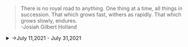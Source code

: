 >There is no royal road to anything. One thing at a time, all things in succession. That which grows fast, withers as rapidly. That which grows slowly, endures.   
-Josiah Gilbert Holland

<details>
<summary>
->July 11,2021 - July 31,2021
</summary>
<p>
<details>
<summary>Day 91</summary>
<p>

- ✔️ [Completed Daily Workout Problem in lumosity](https://github.com/roshan1727/Upskill_EveryDay2.o/blob/main/images/lumosity/lumosity40.jpg)
- ✔️ [Completed Daily Workout Problem in elevate](https://github.com/roshan1727/Upskill_EveryDay2.o/blob/main/images/elevate/elevate39.jpg)
- ✔️Chess.com
  - ✔️ [Solved Some Puzzles](https://github.com/roshan1727/Upskill_EveryDay2.o/blob/main/images/Chess.com/day91chs1.png)
  - ✔️ [Played Puzzle Rush](https://github.com/roshan1727/Upskill_EveryDay2.o/blob/main/images/Chess.com/day91chs2.png)
  - ✔️ [Solved Daily Puzzle](https://github.com/roshan1727/Upskill_EveryDay2.o/blob/main/images/Chess.com/day91chs3.png)
  - ✔️ [Played  puzzle battle with random person](https://github.com/roshan1727/Upskill_EveryDay2.o/blob/main/images/Chess.com/day91chs4.png)  
- ✔️Youtube Videos for English vocabalory
    - 👂🏻 [Watched a Youtube video "Gravitas Plus | Financial Literacy: The need of the hour"](https://youtu.be/7oj6gpAbYgw)
- ✔️Python Django Upgrading
    - 👂🏻 [Watched a Youtube video "#7 Django tutorials | Addition of Two Numbers in Django"](https://youtu.be/_xBMAoDfydg)
    - 👂🏻 [Watched a Youtube video "#8 Django tutorials | GET vs POST | HTTP Methods"](https://youtu.be/QD4GlXtf-WU)
- ✔️Sovled Todays Daily Challenge in skillrack
- ✔️Webdevelopment Upgrading
    - 👂🏻 [Watched a Youtube video "CSS Tutorial: Transform property in CSS | Web Development Tutorials #38"](https://youtu.be/K0Gz7CKNJzY)
    - 👂🏻 [Watched a Youtube video "Creating Fully Responsive Website Project Using HTML & CSS in Hindi | Web Development Tutorials #39"](https://youtu.be/8KVrdL0VcAk)

</p>
</details>

<details>
<summary>Day 92</summary>
<p>

- ✔️ [Completed Daily Workout Problem in lumosity](https://github.com/roshan1727/Upskill_EveryDay2.o/blob/main/images/elevate/elevate41.jpg)
- ✔️ [Completed Daily Workout Problem in elevate](https://github.com/roshan1727/Upskill_EveryDay2.o/blob/main/images/lumosity/lumosity41.jpg)
- ✔️Chess.com
  - ✔️ [Solved Some Puzzles](https://github.com/roshan1727/Upskill_EveryDay2.o/blob/main/images/Chess.com/day92chs1.png)
  - ✔️ [Played Puzzle Rush](https://github.com/roshan1727/Upskill_EveryDay2.o/blob/main/images/Chess.com/day92chs2.png)
  - ✔️ [Solved Daily Puzzle](https://github.com/roshan1727/Upskill_EveryDay2.o/blob/main/images/Chess.com/day92chs3.png)
  - ✔️ [Played  puzzle battle with random person](https://github.com/roshan1727/Upskill_EveryDay2.o/blob/main/images/Chess.com/day92chs4.png)  
- ✔️Youtube Videos for English vocabalory
    - 👂🏻 [Watched a Youtube video "Jordan Peterson: Why Do Nice Guys Nice Finish Last? (MUST WATCH)"](https://youtu.be/di2FM8WZI5E)
- ✔️Python Django Upgrading
    - 👂🏻 [Watched a Youtube video "#9 Django tutorials | Model View Template in Django | MVT"](https://youtu.be/GGkFg52Ot5o)
    - 👂🏻 [Watched a Youtube video "Support Telusko"](https://youtu.be/Bwd9hr5Fz5E)
- ✔️Sovled Todays Daily Challenge in skillrack
- ✔️Webdevelopment Upgrading
    - 👂🏻 [Watched a Youtube video "CSS Grid: Introduction & Creating A Basic Grid | Web Development Tutorials #40"](https://youtu.be/MPl9bevckUE)
    - 👂🏻 [Watched a Youtube video "CSS Grid: Creating Rows & Gaps in Grid | Web Development Tutorials #41"](https://youtu.be/Aec0xLKzBWk)

</p>
</details>
<details>
<summary>Day 93</summary>
<p>

- ✔️ [Completed Daily Workout Problem in lumosity](https://github.com/roshan1727/Upskill_EveryDay2.o/blob/main/images/lumosity/lumosity42.jpg)
- ✔️ [Completed Daily Workout Problem in elevate](https://github.com/roshan1727/Upskill_EveryDay2.o/blob/main/images/elevate/elevate42.jpg)
- ✔️Chess.com
  - ✔️ [Solved Some Puzzles](https://github.com/roshan1727/Upskill_EveryDay2.o/blob/main/images/Chess.com/day93chs1.png)
  - ✔️ [Played Puzzle Rush](https://github.com/roshan1727/Upskill_EveryDay2.o/blob/main/images/Chess.com/day93chs2.png)
  - ✔️ [Solved Daily Puzzle](https://github.com/roshan1727/Upskill_EveryDay2.o/blob/main/images/Chess.com/day93chs3.png)
  - ✔️ [Played  puzzle battle with random person](https://github.com/roshan1727/Upskill_EveryDay2.o/blob/main/images/Chess.com/day93chs4.png)  
- ✔️Youtube Videos for English vocabalory
    - 👂🏻 [Watched a Youtube video "Gravitas: Canada heatwave: 1 Billion sea animals dead"](https://youtu.be/AnDLQ2Q2bXQ)
- ✔️Python Django Upgrading
    - 👂🏻 [Watched a Youtube video "#10 Django tutorials | Static Files - 1"](https://youtu.be/K8Uem148uOU)
    - 👂🏻 [Watched a Youtube video "#11 Django tutorials | Static Files - 2"](https://youtu.be/Tt3mgy2ECug)
- ✔️Webdevelopment Upgrading
    - 👂🏻 [Watched a Youtube video "CSS Grid: Spanning Multiple Rows and Columns in Grid | Web Development Tutorials #42"](https://youtu.be/5II60I5gpKY)
    - 👂🏻 [Watched a Youtube video "CSS Grid: Autofit & MinMax | Web Development Tutorials #43"](https://youtu.be/QAv7TsE18QM)

</p>
</details>

<details>
<summary>Day 94</summary>
<p>

- ✔️ [Completed Daily Workout Problem in lumosity](https://github.com/roshan1727/Upskill_EveryDay2.o/blob/main/images/lumosity/lumosity43.jpg)
- ✔️ [Completed Daily Workout Problem in elevate](https://github.com/roshan1727/Upskill_EveryDay2.o/blob/main/images/elevate/elevate43.jpg)
- ✔️Chess.com
  - ✔️ [Solved Some Puzzles](https://github.com/roshan1727/Upskill_EveryDay2.o/blob/main/images/Chess.com/day94chs1.png)
  - ✔️ [Played Puzzle Rush](https://github.com/roshan1727/Upskill_EveryDay2.o/blob/main/images/Chess.com/day94chs2.png)
  - ✔️ [Solved Daily Puzzle](https://github.com/roshan1727/Upskill_EveryDay2.o/blob/main/images/Chess.com/day94chs3.png)
  - ✔️ [Played  puzzle battle with random person](https://github.com/roshan1727/Upskill_EveryDay2.o/blob/main/images/Chess.com/day94chs4.png)  
- ✔️Youtube Videos for English vocabalory
    - 👂🏻 [Watched a Youtube video "Understanding the Stock Market GOLDMINES: Green Energy Case Study"](https://youtu.be/-_jOwk6GsXo)
- ✔️Python Django Upgrading
    - 👂🏻 [Watched a Youtube video "#13 Django tutorials | Passing Dynamic Data in Html - part 2"](https://youtu.be/cHBn87eRFwo)
    - 👂🏻 [Watched a Youtube video "#12 Django tutorials | Passing Dynamic Data in Html part 1"](https://youtu.be/Huk9tIRD_rQ)
- ✔️Webdevelopment Upgrading
    - 👂🏻 [Watched a Youtube video "CSS Grid: Creating Layouts Using Grid Template Area | Web Development Tutorials #44"](https://youtu.be/JBupsN9Cmrs)
    - 👂🏻 [Watched a Youtube video "Using Media Queries with CSS Grid | Web Development Tutorials #45"](https://youtu.be/mu0qTVIkkAs)

</p>
</details>

<details>
<summary>Day 95</summary>
<p>

- ✔️ [Completed Daily Workout Problem in lumosity](https://github.com/roshan1727/Upskill_EveryDay2.o/blob/main/images/lumosity/lumosity44.jpg)
- ✔️ [Completed Daily Workout Problem in elevate](https://github.com/roshan1727/Upskill_EveryDay2.o/blob/main/images/elevate/elevate44.jpg)
- ✔️Chess.com
  - ✔️ [Solved Some Puzzles](https://github.com/roshan1727/Upskill_EveryDay2.o/blob/main/images/Chess.com/day95chs1.png)
  - ✔️ [Played Puzzle Rush](https://github.com/roshan1727/Upskill_EveryDay2.o/blob/main/images/Chess.com/day95chs2.png)
  - ✔️ [Solved Daily Puzzle](https://github.com/roshan1727/Upskill_EveryDay2.o/blob/main/images/Chess.com/day95chs3.png)
  - ✔️ [Played  puzzle battle with random person](https://github.com/roshan1727/Upskill_EveryDay2.o/blob/main/images/Chess.com/day95chs4.png)  
- ✔️Youtube Videos for English vocabalory
    - 👂🏻 [Watched a Youtube video "Gravitas: Infrared cams reveal Europe's methane leaks"](https://youtu.be/7OR0jiOcMNQ)
- ✔️Python Django Upgrading
    - 👂🏻 [Watched a Youtube video "#14 Django tutorials | If Statement"](https://youtu.be/nuW0o4-dSpo)
    - 👂🏻 [Watched a Youtube video "#15 Django tutorials | ORM | Object Relational Mapper | Theory"](https://youtu.be/7E1M1W9o7PA)
- ✔️Webdevelopment Upgrading
    - 👂🏻 [Watched a Youtube video "Introduction to JavaScript for Frontend & Backend | Web Development Tutorials #46"](https://youtu.be/01GNWUuLbYk)
    - 👂🏻 [Watched a Youtube video "Writing in-browser JavaScript and Developer Console | Web Development Tutorials #47"](https://youtu.be/f5pG-uhsykk)

</p>
</details>

<details>
<summary>Day 96</summary>
<p>

- ✔️ [Completed Daily Workout Problem in lumosity](https://github.com/roshan1727/Upskill_EveryDay2.o/blob/main/images/lumosity/lumosity45.jpg)
- ✔️ [Completed Daily Workout Problem in elevate](https://github.com/roshan1727/Upskill_EveryDay2.o/blob/main/images/elevate/elevate45.jpg)
- ✔️Chess.com
  - ✔️ [Solved Some Puzzles](https://github.com/roshan1727/Upskill_EveryDay2.o/blob/main/images/Chess.com/day96chs1.png)
  - ✔️ [Played Puzzle Rush](https://github.com/roshan1727/Upskill_EveryDay2.o/blob/main/images/Chess.com/day96chs2.png)
  - ✔️ [Solved Daily Puzzle](https://github.com/roshan1727/Upskill_EveryDay2.o/blob/main/images/Chess.com/day96chs3.png)
  - ✔️ [Played  puzzle battle with random person](https://github.com/roshan1727/Upskill_EveryDay2.o/blob/main/images/Chess.com/day96chs4.png)  
- ✔️Youtube Videos for English vocabalory
    - 👂🏻 [Watched a Youtube video "How India can Become Rich by Adopting the Ireland Education Model?"](https://youtu.be/5JKTbU6RnA0)
- ✔️Webdevelopment Upgrading
    - 👂🏻 [Watched a Youtube video "Variables, Data Types and Operators in JavaScript | Web Development Tutorials #48"](https://youtu.be/xv82yODVXqo)
    - 👂🏻 [Watched a Youtube video "Strings in JavaScript | Web Development Tutorials #49"](https://youtu.be/cc8OOwqj258)

</p>
</details>

<details>
<summary>Day 97</summary>
<p>

- ✔️ [Completed Daily Workout Problem in lumosity](https://github.com/roshan1727/Upskill_EveryDay2.o/blob/main/images/lumosity/lumosity46.jpg)
- ✔️ [Completed Daily Workout Problem in elevate](https://github.com/roshan1727/Upskill_EveryDay2.o/blob/main/images/elevate/elevate46.jpg)
- ✔️Chess.com
  - ✔️ [Solved Some Puzzles](https://github.com/roshan1727/Upskill_EveryDay2.o/blob/main/images/Chess.com/day97chs1.png)
  - ✔️ [Played Puzzle Rush](https://github.com/roshan1727/Upskill_EveryDay2.o/blob/main/images/Chess.com/day97chs2.png)
  - ✔️ [Solved Daily Puzzle](https://github.com/roshan1727/Upskill_EveryDay2.o/blob/main/images/Chess.com/day97chs3.png)
  - ✔️ [Played  puzzle battle with random person](https://github.com/roshan1727/Upskill_EveryDay2.o/blob/main/images/Chess.com/day97chs4.png)
- ✔️Youtube Videos for English vocabalory
    - 👂🏻 [Watched a Youtube video "Gravitas: China is dumping 'human waste' in South China Sea"](https://youtu.be/NmIQprH3zks)
- ✔️Webdevelopment Upgrading
    - 👂🏻 [Watched a Youtube video "String Functions in JavaScript | Web Development Tutorials #50"](https://youtu.be/wV8JB_L2smc)
    - 👂🏻 [Watched a Youtube video "Scope, If-else Conditionals & Switch Case in JavaScript | Web Development Tutorials #51"](https://youtu.be/vBNo70N3EwU)

</p>
</details>

<details>
<summary>Day 98</summary>
<p>

- ✔️ [Completed Daily Workout Problem in lumosity](https://github.com/roshan1727/Upskill_EveryDay2.o/blob/main/images/lumosity/lumosity47.jpg)
- ✔️ [Completed Daily Workout Problem in elevate](https://github.com/roshan1727/Upskill_EveryDay2.o/blob/main/images/elevate/elevate47.jpg)
- ✔️Chess.com
  - ✔️ [Solved Some Puzzles](https://github.com/roshan1727/Upskill_EveryDay2.o/blob/main/images/Chess.com/day98chs1.png)
  - ✔️ [Played Puzzle Rush](https://github.com/roshan1727/Upskill_EveryDay2.o/blob/main/images/Chess.com/day98chs2.png)
  - ✔️ [Solved Daily Puzzle](https://github.com/roshan1727/Upskill_EveryDay2.o/blob/main/images/Chess.com/day98chs3.png)
  - ✔️ [Played  puzzle battle with random person](https://github.com/roshan1727/Upskill_EveryDay2.o/blob/main/images/Chess.com/day98chs4.png)
- ✔️Youtube Videos for English vocabalory
    - 👂🏻 [Watched a Youtube video "Why Elon Musk’s Boring Company Isn’t Fixing Traffic Anytime Soon"](https://youtu.be/hFx6vx4P9M8)
- ✔️Webdevelopment Upgrading
    - 👂🏻 [Watched a Youtube video "Arrays & Objects in JavaScript | Web Development Tutorials #52"](https://youtu.be/-oVdqCaL3DQ)
    - 👂🏻 [Watched a Youtube video "Functions in JavaScript | Web Development Tutorials #53"](https://youtu.be/SIHwNLrMXvU)
- ✔️Skillrack 5 problem
- ✔️Solved Todays Daily challenge in skillrack.
- ✔️coding Upgrading 20 days
    - 👂🏻 [Watched a Youtube video "#21daysofcode Day 2 - Arrays"](https://youtu.be/GQNknIK4ZW0)


</p>
</details>

<details>
<summary>Day 99</summary>
<p>

- ✔️Chess.com
  - ✔️ [Solved Some Puzzles](https://github.com/roshan1727/Upskill_EveryDay2.o/blob/main/images/Chess.com/day99chs1.png)
  - ✔️ [Played Puzzle Rush](https://github.com/roshan1727/Upskill_EveryDay2.o/blob/main/images/Chess.com/day99chs2.png)
  - ✔️ [Solved Daily Puzzle](https://github.com/roshan1727/Upskill_EveryDay2.o/blob/main/images/Chess.com/day99chs3.png)
  - ✔️ [Played  puzzle battle with random person](https://github.com/roshan1727/Upskill_EveryDay2.o/blob/main/images/Chess.com/day99chs4.png)
- ✔️Youtube Videos for English vocabalory
    - 👂🏻 [Watched a Youtube video "Gravitas Plus: Do you sleep for less than 7.5 hours? Watch this"](https://youtu.be/MgI1AxIvyMw)
- ✔️Webdevelopment Upgrading
    - 👂🏻 [Watched a Youtube video "JavaScript Tutorial: Interaction - Alert, Prompt, Confirm | Web Development Tutorials #54"](https://youtu.be/pdqXYAe1kKA)
    - 👂🏻 [Watched a Youtube video "JavaScript Tutorial: for, while, forEach, Do While Loops | Web Development Tutorials #55"](https://youtu.be/tOqn-XxVFUM)
- ✔️coding Upgrading 20 days
    - 👂🏻 [Watched a Youtube video "#21daysofcode Day 3 - Math"](https://youtu.be/aApPtFAQyLE)


</p>
</details>

<details>
<summary>Day 100</summary>
<p>

- ✔️ [Completed Daily Workout Problem in lumosity](https://github.com/roshan1727/Upskill_EveryDay2.o/blob/main/images/lumosity/lumosity48.jpg)
- ✔️ [Completed Daily Workout Problem in elevate](https://github.com/roshan1727/Upskill_EveryDay2.o/blob/main/images/elevate/elevate48.jpg)
- ✔️Chess.com
  - ✔️ [Solved Some Puzzles](https://github.com/roshan1727/Upskill_EveryDay2.o/blob/main/images/Chess.com/day100chs1.png)
  - ✔️ [Played Puzzle Rush](https://github.com/roshan1727/Upskill_EveryDay2.o/blob/main/images/Chess.com/day100chs2.png)
  - ✔️ [Solved Daily Puzzle](https://github.com/roshan1727/Upskill_EveryDay2.o/blob/main/images/Chess.com/day100chs3.png)
  - ✔️ [Played  puzzle battle with random person](https://github.com/roshan1727/Upskill_EveryDay2.o/blob/main/images/Chess.com/day100chs4.png)
- ✔️Youtube Videos for English vocabalory
    - 👂🏻 [Watched a Youtube video ""]()
- ✔️Webdevelopment Upgrading
    - 👂🏻 [Watched a Youtube video "JavaScript Tutorial: Navigating The DOM | Web Development Tutorials #56"](https://youtu.be/cEWLPtRhiio)
    - 👂🏻 [Watched a Youtube video "\JavaScript Tutorial: Events & Listening to Events | Web Development Tutorials #57"](https://youtu.be/d4PN2rJD98g)
- ✔️coding Upgrading 20 days
    - 👂🏻 [Watched a Youtube video "#21daysofcode Day 4 - Binary Search"](https://youtu.be/ZlSeqXpMxjU)


</p>
</details>

<details>
<summary>Day 101</summary>
<p>

- ✔️ [Completed Daily Workout Problem in lumosity](https://github.com/roshan1727/Upskill_EveryDay2.o/blob/main/images/lumosity/lumosity49.jpg)
- ✔️ [Completed Daily Workout Problem in elevate](https://github.com/roshan1727/Upskill_EveryDay2.o/blob/main/images/elevate/elevate49.jpg)
- ✔️Chess.com
  - ✔️ [Solved Some Puzzles](https://github.com/roshan1727/Upskill_EveryDay2.o/blob/main/images/Chess.com/day101chs1.png)
  - ✔️ [Played Puzzle Rush](https://github.com/roshan1727/Upskill_EveryDay2.o/blob/main/images/Chess.com/day101chs2.png)
  - ✔️ [Solved Daily Puzzle](https://github.com/roshan1727/Upskill_EveryDay2.o/blob/main/images/Chess.com/day101chs3.png)
  - ✔️ [Played  puzzle battle with random person](https://github.com/roshan1727/Upskill_EveryDay2.o/blob/main/images/Chess.com/day101chs4.png)
- ✔️Youtube Videos for English vocabalory
    - 👂🏻 [Watched a Youtube video "Business War: Apple Music vs Spotify vs YouTube Music"](https://youtu.be/HFzSK32G4OU)
- ✔️Webdevelopment Upgrading
    - 👂🏻 [Watched a Youtube video "JavaScript Tutorial: Date & Time In JavaScript | Web Development Tutorials #59"](https://youtu.be/6CJFCvSlKfs)
    - 👂🏻 [Watched a Youtube video "JavaScript Tutorial: setInterval & setTimeOut | Web Development Tutorials #58"](https://youtu.be/yGU9DJ5TI8I)
- ✔️coding Upgrading 20 days
    - 👂🏻 [Watched a Youtube video "#21daysofcode Day 5 - Strings"](https://youtu.be/F_GEhRtZ5zg)


</p>
</details>

<details>
<summary>Day 102</summary>
<p>

- ✔️ [Completed Daily Workout Problem in lumosity](https://github.com/roshan1727/Upskill_EveryDay2.o/blob/main/images/lumosity/lumosity50.jpg)
- ✔️ [Completed Daily Workout Problem in elevate](https://github.com/roshan1727/Upskill_EveryDay2.o/blob/main/images/elevate/elevate50.jpg)
- ✔️Chess.com
  - ✔️ [Played Puzzle Rush](https://github.com/roshan1727/Upskill_EveryDay2.o/blob/main/images/Chess.com/day102chs1.png)
  - ✔️ [Solved Daily Puzzle](https://github.com/roshan1727/Upskill_EveryDay2.o/blob/main/images/Chess.com/day102chs2.png)
  - ✔️ [Played  puzzle battle with random person](https://github.com/roshan1727/Upskill_EveryDay2.o/blob/main/images/Chess.com/day102chs3.png)
- ✔️Youtube Videos for English vocabalory
    - 👂🏻 [Watched a Youtube video "How to earn money as a Freelancer in 2021 : A step-by-step Guide"](https://youtu.be/t8v1aWCZYTE)
- ✔️Webdevelopment Upgrading
    - 👂🏻 [Watched a Youtube video "JavaScript Tutorial: Arrow Functions In JavaScript | Web Development Tutorials #60"](https://youtu.be/OkFPMOudomg)
    - 👂🏻 [Watched a Youtube video "JavaScript Tutorial: Math Object In JavaScript | Web Development Tutorials #61"](https://youtu.be/JwOROnOmuNQ)
- ✔️coding Upgrading 20 days
    - 👂🏻 [Watched a Youtube video "#21daysofcode Day 6 - Bit Manipulation"](https://youtu.be/pslUgNUCOXs)


</p>
</details>

<details>
<summary>Day 103</summary>
<p>

- ✔️ [Completed Daily Workout Problem in lumosity](https://github.com/roshan1727/Upskill_EveryDay2.o/blob/main/images/lumosity/lumosity51.jpg)
- ✔️ [Completed Daily Workout Problem in elevate](https://github.com/roshan1727/Upskill_EveryDay2.o/blob/main/images/elevate/elevate51.jpg)
- ✔️Chess.com
  - ✔️ [Completed Daily Workout Problem in lumosity](https://github.com/roshan1727/Upskill_EveryDay2.o/blob/main/images/Chess.com/day103chs1.png)
  - ✔️ [Played Puzzle Rush](https://github.com/roshan1727/Upskill_EveryDay2.o/blob/main/images/Chess.com/day103chs2.png)
  - ✔️ [Solved Daily Puzzle](https://github.com/roshan1727/Upskill_EveryDay2.o/blob/main/images/Chess.com/day103chs3.png)
  - ✔️ [Played  puzzle battle with random person](https://github.com/roshan1727/Upskill_EveryDay2.o/blob/main/images/Chess.com/day103chs4.png)
- ✔️Youtube Videos for English vocabalory
    - 👂🏻 [Watched a Youtube video "How to end poverty in India : Cardano Case study from Ethiopia"](https://youtu.be/NM-WadrQqWE)
- ✔️Webdevelopment Upgrading
    - 👂🏻 [Watched a Youtube video "JavaScript Tutorial: Working with JSON in JavaScript | Web Development Tutorials #62"](https://youtu.be/ju5j7rfXXTE)
    - 👂🏻 [Watched a Youtube video "Backend Tutorial: Node.Js Introduction and Installation | Web Development Tutorials #63"](https://youtu.be/YFmgNiimfyk)
</p>
</details>

<details>
<summary>Day 104</summary>
<p>

- ✔️ [Completed Daily Workout Problem in lumosity](https://github.com/roshan1727/Upskill_EveryDay2.o/blob/main/images/lumosity/lumosity52.jpg)
- ✔️ [Completed Daily Workout Problem in elevate](https://github.com/roshan1727/Upskill_EveryDay2.o/blob/main/images/elevate/elevate52.jpg)
- ✔️Chess.com
  - ✔️ [Completed Daily Workout Problem in lumosity](https://github.com/roshan1727/Upskill_EveryDay2.o/blob/main/images/Chess.com/day104chs1.png)
  - ✔️ [Played Puzzle Rush](https://github.com/roshan1727/Upskill_EveryDay2.o/blob/main/images/Chess.com/day104chs2.png)
  - ✔️ [Solved Daily Puzzle](https://github.com/roshan1727/Upskill_EveryDay2.o/blob/main/images/Chess.com/day104chs3.png)
  - ✔️ [Played  puzzle battle with random person](https://github.com/roshan1727/Upskill_EveryDay2.o/blob/main/images/Chess.com/day104chs4.png)
- ✔️Youtube Videos for English vocabalory
    - 👂🏻 [Watched a Youtube video "How SpaceX Produces Raptor Engines So Fast"](https://youtu.be/iHSaBWWgooc)
- ✔️Webdevelopment Upgrading
    - 👂🏻 [Watched a Youtube video "Backend Tutorial: Node.Js Modules with Examples | Web Development Tutorials #64"](https://youtu.be/eSh1FZDJEWU)
    - 👂🏻 [Watched a Youtube video "Backend Tutorial: Blocking vs Non-Blocking execution | Web Development Tutorials #65"](https://youtu.be/BVMjyLPAR0I)
</p>
</details>

<details>
<summary>Day 105</summary>
<p>

- ✔️ [Completed Daily Workout Problem in lumosity](https://github.com/roshan1727/Upskill_EveryDay2.o/blob/main/images/lumosity/lumosity53.jpg)
- ✔️ [Completed Daily Workout Problem in elevate](https://github.com/roshan1727/Upskill_EveryDay2.o/blob/main/images/elevate/elevate53.jpg)
- ✔️Chess.com
  - ✔️ [Completed Daily Workout Problem in lumosity](https://github.com/roshan1727/Upskill_EveryDay2.o/blob/main/images/Chess.com/day105chs1.png)
  - ✔️ [Played Puzzle Rush](https://github.com/roshan1727/Upskill_EveryDay2.o/blob/main/images/Chess.com/day105chs2.png)
  - ✔️ [Solved Daily Puzzle](https://github.com/roshan1727/Upskill_EveryDay2.o/blob/main/images/Chess.com/day105chs3.png)
  - ✔️ [Played  puzzle battle with random person](https://github.com/roshan1727/Upskill_EveryDay2.o/blob/main/images/Chess.com/day105chs4.png)
- ✔️Youtube Videos for English vocabalory
    - 👂🏻 [Watched a Youtube video "Gravitas Plus: What explains the Church's interest in education?"](https://youtu.be/Huv1Sjp9w_Q)
- ✔️Webdevelopment Upgrading
    - 👂🏻 [Watched a Youtube video "Backend Tutorial: Serving HTML Files using NodeJs | Web Development Tutorials #66"](https://youtu.be/ALzoL4c4yGA)
    - 👂🏻 [Watched a Youtube video "Backend Tutorial: Creating a Custom Backend Using NodeJs | Web Development Tutorials #67"](https://youtu.be/bUVYHF6fRbo)
</p>
</details>